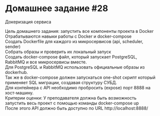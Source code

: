 # Домашнее задание #28

Докеризация сервиса

Цель домашнего задания: запустить все компоненты проекта в Docker 
Отрабатываются навыки работы с Docker и docker-compose  
Создать Dockerfile для каждого из микросервисов (api, scheduler, sender)  
Собрать образы и проверить их локальный запуск  
Создать docker-compose файл, который запускает PostgreSQL, RabbitMQ и все микросервисы вместе.  
Для PostgreSQL и RabbitMQ использовать официальные образы из dockerhub.  
Так же в docker-compose должен запускаться one-shot скрипт который применяет SQL миграции, создавая структуру СУБД.  
Для контейнера с API необходимо пробросить (expose) порт 8888 на хост-машину.  
Критерии оценки: У преподавателя должна быть возможность запустить весь проект с помощью команды docker-compose up  
После этого API должно быть доступно по URL http://localhost:8888/ 